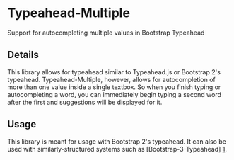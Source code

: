 Typeahead-Multiple
==================

Support for autocompleting multiple values in Bootstrap Typeahead

Details
-------
This library allows for typeahead similar to Typeahead.js or Bootstrap 2's typeahead. Typeahead-Multiple, however, allows for autocompletion of more than one value inside a single textbox. So when you finish typing or autocompleting a word, you can immediately begin typing a second word after the first and suggestions will be displayed for it.

Usage
-----

This library is meant for usage with Bootstrap 2's typeahead. It can also be used with similarly-structured systems such as [Bootstrap-3-Typeahead] [1].

[1]: https://github.com/bassjobsen/Bootstrap-3-Typeahead "Bootstrap-3-Typeahead"
